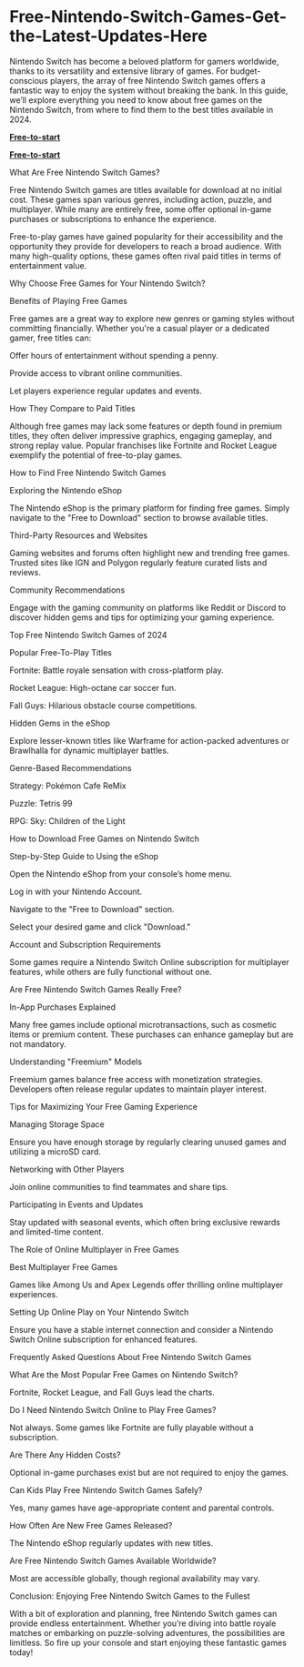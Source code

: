 # Free-Nintendo-Switch-Games-Get-the-Latest-Updates-Here
Nintendo Switch has become a beloved platform for gamers worldwide, thanks to its versatility and extensive library of games. For budget-conscious players, the array of free Nintendo Switch games offers a fantastic way to enjoy the system without breaking the bank. In this guide, we’ll explore everything you need to know about free games on the Nintendo Switch, from where to find them to the best titles available in 2024.


**[Free-to-start](https://usaofferzon.com/nintendo)**



**[Free-to-start](https://usaofferzon.com/giftcard)**




What Are Free Nintendo Switch Games?

Free Nintendo Switch games are titles available for download at no initial cost. These games span various genres, including action, puzzle, and multiplayer. While many are entirely free, some offer optional in-game purchases or subscriptions to enhance the experience.

Free-to-play games have gained popularity for their accessibility and the opportunity they provide for developers to reach a broad audience. With many high-quality options, these games often rival paid titles in terms of entertainment value.

Why Choose Free Games for Your Nintendo Switch?

Benefits of Playing Free Games

Free games are a great way to explore new genres or gaming styles without committing financially. Whether you're a casual player or a dedicated gamer, free titles can:

Offer hours of entertainment without spending a penny.

Provide access to vibrant online communities.

Let players experience regular updates and events.

How They Compare to Paid Titles

Although free games may lack some features or depth found in premium titles, they often deliver impressive graphics, engaging gameplay, and strong replay value. Popular franchises like Fortnite and Rocket League exemplify the potential of free-to-play games.

How to Find Free Nintendo Switch Games

Exploring the Nintendo eShop

The Nintendo eShop is the primary platform for finding free games. Simply navigate to the "Free to Download" section to browse available titles.

Third-Party Resources and Websites

Gaming websites and forums often highlight new and trending free games. Trusted sites like IGN and Polygon regularly feature curated lists and reviews.

Community Recommendations

Engage with the gaming community on platforms like Reddit or Discord to discover hidden gems and tips for optimizing your gaming experience.

Top Free Nintendo Switch Games of 2024

Popular Free-To-Play Titles

Fortnite: Battle royale sensation with cross-platform play.

Rocket League: High-octane car soccer fun.

Fall Guys: Hilarious obstacle course competitions.

Hidden Gems in the eShop

Explore lesser-known titles like Warframe for action-packed adventures or Brawlhalla for dynamic multiplayer battles.

Genre-Based Recommendations

Strategy: Pokémon Cafe ReMix

Puzzle: Tetris 99

RPG: Sky: Children of the Light

How to Download Free Games on Nintendo Switch

Step-by-Step Guide to Using the eShop

Open the Nintendo eShop from your console’s home menu.

Log in with your Nintendo Account.

Navigate to the "Free to Download" section.

Select your desired game and click "Download."

Account and Subscription Requirements

Some games require a Nintendo Switch Online subscription for multiplayer features, while others are fully functional without one.

Are Free Nintendo Switch Games Really Free?

In-App Purchases Explained

Many free games include optional microtransactions, such as cosmetic items or premium content. These purchases can enhance gameplay but are not mandatory.

Understanding "Freemium" Models

Freemium games balance free access with monetization strategies. Developers often release regular updates to maintain player interest.

Tips for Maximizing Your Free Gaming Experience

Managing Storage Space

Ensure you have enough storage by regularly clearing unused games and utilizing a microSD card.

Networking with Other Players

Join online communities to find teammates and share tips.

Participating in Events and Updates

Stay updated with seasonal events, which often bring exclusive rewards and limited-time content.

The Role of Online Multiplayer in Free Games

Best Multiplayer Free Games

Games like Among Us and Apex Legends offer thrilling online multiplayer experiences.

Setting Up Online Play on Your Nintendo Switch

Ensure you have a stable internet connection and consider a Nintendo Switch Online subscription for enhanced features.

Frequently Asked Questions About Free Nintendo Switch Games

What Are the Most Popular Free Games on Nintendo Switch?

Fortnite, Rocket League, and Fall Guys lead the charts.

Do I Need Nintendo Switch Online to Play Free Games?

Not always. Some games like Fortnite are fully playable without a subscription.

Are There Any Hidden Costs?

Optional in-game purchases exist but are not required to enjoy the games.

Can Kids Play Free Nintendo Switch Games Safely?

Yes, many games have age-appropriate content and parental controls.

How Often Are New Free Games Released?

The Nintendo eShop regularly updates with new titles.

Are Free Nintendo Switch Games Available Worldwide?

Most are accessible globally, though regional availability may vary.

Conclusion: Enjoying Free Nintendo Switch Games to the Fullest

With a bit of exploration and planning, free Nintendo Switch games can provide endless entertainment. Whether you’re diving into battle royale matches or embarking on puzzle-solving adventures, the possibilities are limitless. So fire up your console and start enjoying these fantastic games today!
